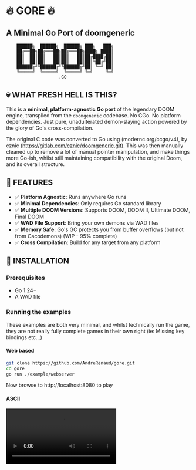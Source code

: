 # 🔥 GORE 🔥
## A Minimal Go Port of doomgeneric

```
    ██████╗  ██████╗  ██████╗ ███╗   ███╗
    ██╔══██╗██╔═══██╗██╔═══██╗████╗ ████║
    ██║  ██║██║   ██║██║   ██║██╔████╔██║
    ██║  ██║██║   ██║██║   ██║██║╚██╔╝██║
    ██████╔╝╚██████╔╝╚██████╔╝██║ ╚═╝ ██║
    ╚═════╝  ╚═════╝  ╚═════╝ ╚═╝     ╚═╝
                    .GO
```

## 💀 WHAT FRESH HELL IS THIS?

This is a **minimal, platform-agnostic Go port** of the legendary DOOM engine, transpiled from the `doomgeneric` codebase. No CGo. No platform dependencies. Just pure, unadulterated demon-slaying action powered by the glory of Go's cross-compilation.

The original C code was converted to Go using (modernc.org/ccgo/v4), by cznic (https://gitlab.com/cznic/doomgeneric.git). This was then manually cleaned up to remove a lot of manual pointer manipulation, and make things more Go-ish, whilst still maintaining compatibility with the original Doom, and its overall structure.

## 🔫 FEATURES

- ✅ **Platform Agnostic**: Runs anywhere Go runs
- ✅ **Minimal Dependencies**: Only requires Go standard library
- ✅ **Multiple DOOM Versions**: Supports DOOM, DOOM II, Ultimate DOOM, Final DOOM
- ✅ **WAD File Support**: Bring your own demons via WAD files
- ✅ **Memory Safe**: Go's GC protects you from buffer overflows (but not from Cacodemons) (WIP - 95% complete)
- ✅ **Cross Compilation**: Build for any target from any platform

## 🚀 INSTALLATION

### Prerequisites
- Go 1.24+
- A WAD file

### Running the examples
These examples are both very minimal, and whilst technically run the game, they are not really fully complete games in their own right (ie: Missing key bindings etc...)
#### Web based
```bash
git clone https://github.com/AndreRenaud/gore.git
cd gore
go run ./example/webserver
```
Now browse to http://localhost:8080 to play

#### ASCII
<video src=doom-ascii-example.mp4 />
```bash
go run ./example/termdoom -iwad doom1.wad
```

#### Ebitengine
```bash
go run ./example/ebitengine
```
The window should pop up to run Doom

### Getting WAD Files
You need the game data files (WAD) to run DOOM:
- **Shareware**: Download `doom1.wad` (free)
- **Retail**: Use your legally owned copy of DOOM.WAD or doom2.wad
- **Ultimate DOOM**: doom.wad from Ultimate DOOM
- **Final DOOM**: tnt.wad or plutonia.wad

## 🔧 PLATFORM IMPLEMENTATION

Similar to `doomgeneric`, the actual input/output is provided externally. The following interface is required:
```go
type DoomFrontend interface {
	DrawFrame(img *image.RGBA)
	SetTitle(title string)
	GetEvent(event *DoomEvent) bool
}
```

| Function | Purpose |
|----------|---------|
| `DrawFrame()` | Render the frame to your display |
| `SetTitle()` | Set the window title as appropriate to the given WAD |
| `GetEvent()` | Report key presses/mouse movements |

## 📜 LICENSE

DOOM source code is released under the GNU General Public License.  
This Go port maintains the same licensing terms.
